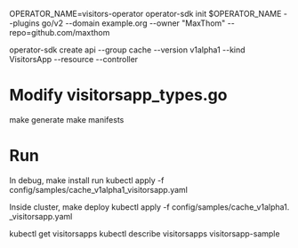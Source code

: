 OPERATOR_NAME=visitors-operator
operator-sdk init $OPERATOR_NAME --plugins go/v2 --domain example.org --owner "MaxThom" --repo=github.com/maxthom

operator-sdk create api --group cache --version v1alpha1 --kind VisitorsApp --resource --controller

# Modify visitorsapp_types.go
make generate
make manifests

# Run
In debug,
make install run
kubectl apply -f config/samples/cache_v1alpha1_visitorsapp.yaml

Inside cluster,
make deploy
kubectl apply -f config/samples/cache_v1alpha1.
_visitorsapp.yaml

kubectl get visitorsapps
kubectl describe visitorsapps visitorsapp-sample